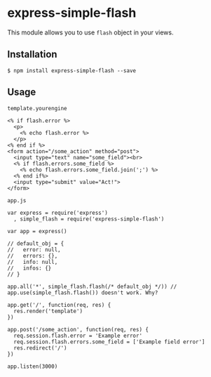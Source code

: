 # express-simple-flash

This module allows you to use `flash` object in your views.

## Installation

    $ npm install express-simple-flash --save


## Usage

`template.yourengine`

    <% if flash.error %>
      <p>
      	<% echo flash.error %>
      </p>
    <% end if %>
    <form action="/some_action" method="post">
      <input type="text" name="some_field"><br>
      <% if flash.errors.some_field %>
        <% echo flash.errors.some_field.join(';') %>
      <% end if%>
      <input type="submit" value="Act!">
    </form>

`app.js`

    var express = require('express')
      , simple_flash = require('express-simple-flash')

    var app = express()

	// default_obj = {
	//   error: null,
	//   errors: {},
	//   info: null,
	//   infos: {}
	// }

    app.all('*', simple_flash.flash(/* default_obj */)) // app.use(simple_flash.flash()) doesn't work. Why?

    app.get('/', function(req, res) {
      res.render('template')
    })

    app.post('/some_action', function(req, res) {
 	  req.session.flash.error = 'Example error'
 	  req.session.flash.errors.some_field = ['Example field error']
 	  res.redirect('/')
    })

    app.listen(3000)